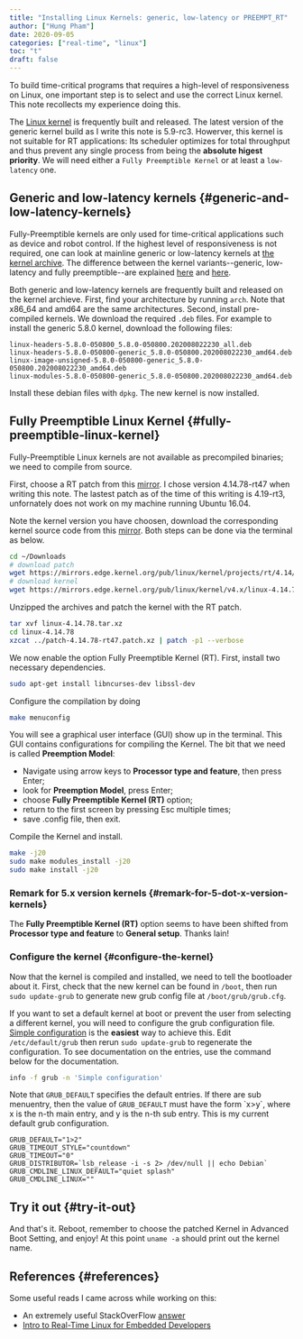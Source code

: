 ```yaml
---
title: "Installing Linux Kernels: generic, low-latency or PREEMPT_RT"
author: ["Hung Pham"]
date: 2020-09-05
categories: ["real-time", "linux"]
toc: "t"
draft: false
---
```


To build time-critical programs that requires a high-level of
responsiveness on Linux, one important step is to select and use the
correct Linux kernel. This note recollects my experience doing this.

The [Linux kernel](https://www.kernel.org/) is frequently built and released. The latest version
of the generic kernel build as I write this note is 5.9-rc3. Howerver,
this kernel is not suitable for RT applications: Its scheduler
optimizes for total throughput and thus prevent any single process
from being the **absolute higest priority**. We will need either a
`Fully Preemptible Kernel` or at least a `low-latency` one.


## Generic and low-latency kernels {#generic-and-low-latency-kernels}

Fully-Preemptible kernels are only used for time-critical
applications such as device and robot control. If the highest level
of responsiveness is not required, one can look at mainline generic
or low-latency kernels at [the kernel archive](https://kernel.ubuntu.com/~kernel-ppa/mainline/?C=N;O=D).  The difference
between the kernel variants--generic, low-latency and fully
preemptible--are explained [here](https://unix.stackexchange.com/questions/553980/why-would-anyone-choose-not-use-the-lowlatency-kernel) and [here](https://docs.windriver.com/bundle/Wind%5FRiver%5FLinux%5FKernel%5FConfiguration%5Fand%5FBuild%5FLTS%5F1/page/dva1537990303268.html).

Both generic and low-latency kernels are frequently built and
released on the kernel archieve. First, find your architecture by
running `arch`. Note that x86\_64 and amd64 are the same
architectures.  Second, install pre-compiled kernels. We download
the required `.deb` files. For example to install the generic 5.8.0
kernel, download the following files:

```nil
linux-headers-5.8.0-050800_5.8.0-050800.202008022230_all.deb
linux-headers-5.8.0-050800-generic_5.8.0-050800.202008022230_amd64.deb
linux-image-unsigned-5.8.0-050800-generic_5.8.0-050800.202008022230_amd64.deb
linux-modules-5.8.0-050800-generic_5.8.0-050800.202008022230_amd64.deb
```

Install these debian files with `dpkg`. The new kernel is now installed.


## Fully Preemptible Linux Kernel {#fully-preemptible-linux-kernel}

Fully-Preemptible Linux kernels are not available as precompiled
binaries; we need to compile from source.

First, choose a RT patch from this [mirror](https://mirrors.edge.kernel.org/pub/linux/kernel/projects/rt/). I chose version
4.14.78-rt47 when writing this note. The lastest patch as of the
time of this writing is 4.19-rt3, unfornately does not work on my
machine running Ubuntu 16.04.

Note the kernel version you have choosen, download the corresponding
kernel source code from this [mirror](https://www.kernel.org/pub/linux/kernel/). Both steps can be done via the
terminal as below.

```sh
cd ~/Downloads
# download patch
wget https://mirrors.edge.kernel.org/pub/linux/kernel/projects/rt/4.14/patch-4.14.78-rt47.patch.xz
# download kernel
wget https://mirrors.edge.kernel.org/pub/linux/kernel/v4.x/linux-4.14.78.tar.xz
```

Unzipped the archives and patch the kernel with the RT patch.

```sh
tar xvf linux-4.14.78.tar.xz
cd linux-4.14.78
xzcat ../patch-4.14.78-rt47.patch.xz | patch -p1 --verbose
```

We now enable the option Fully Preemptible Kernel (RT). First,
install two necessary dependencies.

```sh
sudo apt-get install libncurses-dev libssl-dev
```

Configure the compilation by doing

```sh
make menuconfig
```

You will see a graphical user interface (GUI) show up in the
terminal. This GUI contains configurations for compiling the
Kernel. The bit that we need is called **Preemption Model**:

-   Navigate using arrow keys to **Processor type and feature**, then
    press Enter;
-   look for **Preemption Model**, press Enter;
-   choose **Fully Preemptible Kernel (RT)** option;
-   return to the first screen by pressing Esc multiple times;
-   save .config file, then exit.

Compile the Kernel and install.

```sh
make -j20
sudo make modules_install -j20
sudo make install -j20
```


### Remark for 5.x version kernels {#remark-for-5-dot-x-version-kernels}

The **Fully Preemptible Kernel (RT)** option seems to have been
shifted from **Processor type and feature** to **General
setup**. Thanks Iain!


### Configure the kernel {#configure-the-kernel}

Now that the kernel is compiled and installed, we need to tell the
bootloader about it. First, check that the new kernel can be found in
`/boot`, then run `sudo update-grub` to generate new grub config file
at `/boot/grub/grub.cfg`.

If you want to set a default kernel at boot or prevent the user from
selecting a different kernel, you will need to configure the grub
configuration file.  [Simple configuration](https://www.gnu.org/software/grub/manual/grub/grub.html#Simple-configuration) is the **easiest** way to
achieve this.  Edit `/etc/default/grub` then rerun `sudo
   update-grub` to regenerate the configuration. To see documentation
on the entries, use the command below for the documentation.

```sh
info -f grub -n 'Simple configuration'
```

Note that `GRUB_DEFAULT` specifies the default entries. If there are
sub menuentry, then the value of `GRUB_DEFAULT` must have the form
\`x>y\`, where x is the n-th main entry, and y is the n-th sub
entry. This is my current default grub configuration.

```nil
GRUB_DEFAULT="1>2"
GRUB_TIMEOUT_STYLE="countdown"
GRUB_TIMEOUT="0"
GRUB_DISTRIBUTOR=`lsb_release -i -s 2> /dev/null || echo Debian`
GRUB_CMDLINE_LINUX_DEFAULT="quiet splash"
GRUB_CMDLINE_LINUX=""
```


## Try it out {#try-it-out}

And that's it. Reboot, remember to choose the patched Kernel in
Advanced Boot Setting, and enjoy! At this point `uname -a` should
print out the kernel name.


## References {#references}

Some useful reads I came across while working on this:

-   An extremely useful StackOverFlow [answer](https://stackoverflow.com/questions/51669724/install-rt-linux-patch-for-ubuntu)
-   [Intro to Real-Time Linux for Embedded Developers](https://www.linuxfoundation.org/blog/2013/03/intro-to-real-time-linux-for-embedded-developers/)

